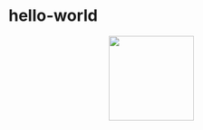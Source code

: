 # hello-world
<div align=center><img width="150" height="150" src="https://github.com/HeTingwei/ReadmeLearn/blob/master/avatar1.jpg"/></div>